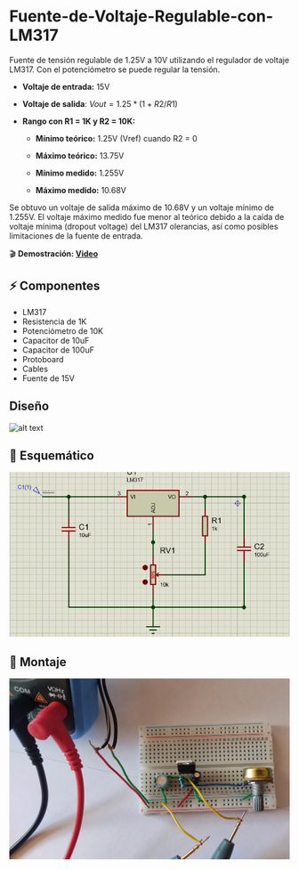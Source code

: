 # Fuente-de-Voltaje-Regulable-con-LM317
Fuente de tensión regulable de 1.25V a 10V utilizando el regulador de voltaje LM317. Con el potenciómetro se puede regular la tensión.

- **Voltaje de entrada:** 15V

- **Voltaje de salida**: $Vout = 1.25*(1+R2/R1)$

- **Rango con R1 = 1K y R2 = 10K:** 
  - **Mínimo teórico:** 1.25V (Vref) cuando R2 = 0  
  - **Máximo teórico:** 13.75V

  - **Mínimo medido:** 1.255V
  - **Máximo medido:** 10.68V

Se obtuvo un voltaje de salida máximo de 10.68V y un voltaje mínimo de 
1.255V. 
El voltaje máximo medido fue menor al teórico debido a la caída de voltaje mínima (dropout voltage) del LM317 olerancias, así como posibles limitaciones de la fuente de entrada.

🎬 **Demostración: [Video](https://youtu.be/LkwJNtBGrnM)**

## ⚡ Componentes
- LM317
- Resistencia de 1K
- Potenciómetro de 10K
- Capacitor de 10uF
- Capacitor de 100uF
- Protoboard
- Cables
- Fuente de 15V


## Diseño

![alt text](./Imagenes/Diseño.jpeg)

## 📐 Esquemático

![alt text](./Imagenes/Diagrama.jpg)

## 🔌 Montaje

![alt text](./Imagenes/Montaje1.jpg)